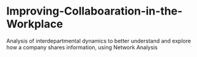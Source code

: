 # Improving-Collaboaration-in-the-Workplace
Analysis of interdepartmental dynamics to better understand and explore how a company shares information, using Network Analysis
